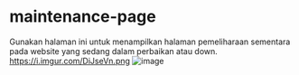 # maintenance-page

Gunakan halaman ini untuk menampilkan halaman pemeliharaan sementara pada website yang sedang dalam perbaikan atau down.
https://i.imgur.com/DiJseVn.png
![image](https://i.imgur.com/DiJseVn.png)
